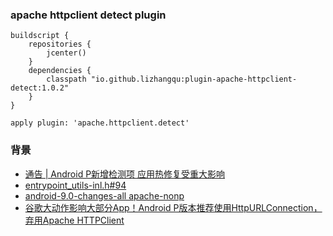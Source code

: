 ### apache httpclient detect plugin

```
buildscript {
    repositories {
        jcenter()
    }
    dependencies {
        classpath "io.github.lizhangqu:plugin-apache-httpclient-detect:1.0.2"
    }
}

apply plugin: 'apache.httpclient.detect'

```

### 背景

 - [通告 | Android P新增检测项 应用热修复受重大影响](https://mp.weixin.qq.com/s?__biz=MzI0MjgxMjU0Mg==&mid=2247488357&idx=1&sn=d393bd028dfbf87998b80e06ca24bc94&scene=21#wechat_redirect)
 - [entrypoint_utils-inl.h#94](https://android.googlesource.com/platform/art/+/android-9.0.0_r16/runtime/entrypoints/entrypoint_utils-inl.h#94)
 - [android-9.0-changes-all apache-nonp](https://developer.android.com/about/versions/pie/android-9.0-changes-all?hl=zh-cn#apache-nonp)
 - [谷歌大动作影响大部分App！Android P版本推荐使用HttpURLConnection，弃用Apache HTTPClient](https://juejin.im/post/5b20bba551882513af6b7e66)
